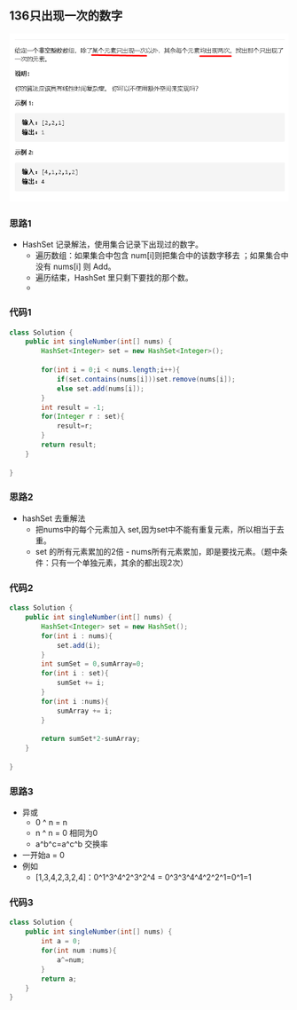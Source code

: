 ## 136只出现一次的数字

![image-20210120165914214](136只出现一次的数字.png)

### 思路1

- HashSet 记录解法，使用集合记录下出现过的数字。
  - 遍历数组：如果集合中包含 num[i]则把集合中的该数字移去 ；如果集合中没有 nums[i] 则 Add。
  - 遍历结束，HashSet 里只剩下要找的那个数。
  - 

### 代码1

```java
class Solution {
    public int singleNumber(int[] nums) {
        HashSet<Integer> set = new HashSet<Integer>();
        
        for(int i = 0;i < nums.length;i++){
            if(set.contains(nums[i]))set.remove(nums[i]);
            else set.add(nums[i]);
        }
        int result = -1;
        for(Integer r : set){
            result=r;
        }
        return result;
    }
    
}
```



### 思路2

- hashSet 去重解法
  - 把nums中的每个元素加入 set,因为set中不能有重复元素，所以相当于去重。
  -  set 的所有元素累加的2倍 - nums所有元素累加，即是要找元素。（题中条件：只有一个单独元素，其余的都出现2次）

### 代码2

```java
class Solution {
    public int singleNumber(int[] nums) {
        HashSet<Integer> set = new HashSet();
        for(int i : nums){
            set.add(i);
        }
        int sumSet = 0,sumArray=0;
        for(int i : set){
            sumSet += i;
        }
        for(int i :nums){
            sumArray += i;
        }
       
        return sumSet*2-sumArray;
    }
    
}
```



### 思路3

- 异或 
  - 0 ^ n = n 
  - n ^ n = 0 相同为0
  - a^b^c=a^c^b 交换率
- 一开始a = 0
- 例如
  - [1,3,4,2,3,2,4]：0^1^3^4^2^3^2^4 = 0^3^3^4^4^2^2^1=0^1=1

### 代码3

```java
class Solution {
    public int singleNumber(int[] nums) {
        int a = 0;
        for(int num :nums){
            a^=num;
        } 
        return a;
    }  
}
```


